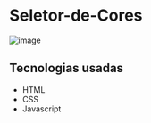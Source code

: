 # Seletor-de-Cores
![image](https://github.com/Jorge-Marcelo/Seletor-de-Cores/assets/49494259/3f946c9c-23b1-4969-b83b-5c84a373cc9e)
## Tecnologias usadas 
- HTML
- CSS
- Javascript 
